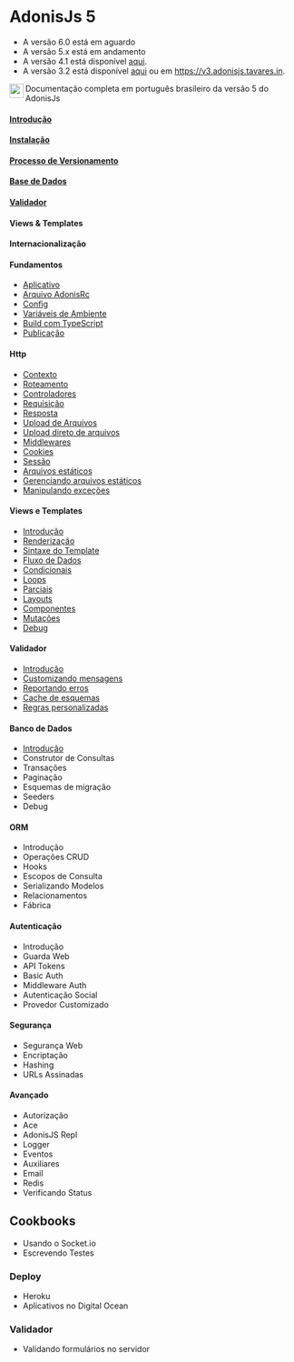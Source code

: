 # AdonisJs 5

* A versão 6.0 está em aguardo
* A versão 5.x está em andamento
* A versão 4.1 está disponível [aqui](https://github.com/tavaresgerson/adonisdocbr/tree/v4.1).
* A versão 3.2 está disponível [aqui](https://github.com/tavaresgerson/adonisdocbr/tree/v3.2) ou em https://v3.adonisjs.tavares.in.

<p>
  <img src="https://upload.wikimedia.org/wikipedia/commons/0/05/Flag_of_Brazil.svg" width="25" align="left" />
  Documentação completa em português brasileiro da versão 5 do AdonisJs
</p>


#### [Introdução](/doc/introduction.md)

#### [Instalação](/doc/installation.md)

#### [Processo de Versionamento](/doc/release-process.md)

#### [Base de Dados](/doc/reference/database/index.md)

#### [Validador](/doc/reference/validator/home.md)

#### Views & Templates

#### Internacionalização

#### Fundamentos
+ [Aplicativo](/doc/fundamentals/application.md)
+ [Arquivo AdonisRc](/doc/fundamentals/adonis-rc-file.md)
+ [Config](/doc/fundamentals/config.md)
+ [Variáveis de Ambiente](/doc/fundamentals/environment-variables.md)
+ [Build com TypeScript](/doc/fundamentals/typescript-build-process.md)
+ [Publicação](/doc/fundamentals/deployment.md)

#### Http
+ [Contexto](/doc/http/context.md)
+ [Roteamento](/doc/http/routing.md)
+ [Controladores](/doc/http/controllers.md)
+ [Requisição](/doc/http/request.md)
+ [Resposta](/doc/http/response.md)
+ [Upload de Arquivos](/doc/http/file-uploads.md)
+ [Upload direto de arquivos](/doc/http/direct-file-uploads.md)
+ [Middlewares](/doc/http/middleware.md)
+ [Cookies](/doc/http/cookies.md)
+ [Sessão](/doc/http/session.md)
+ [Arquivos estáticos](/doc/http/static-assets.md)
+ [Gerenciando arquivos estáticos](/doc/http/assets-manager.md)
+ [Manipulando exceções](/doc/http/exception-handling.md)

#### Views e Templates
+ [Introdução](/doc/views/introduction.md)
+ [Renderização](/doc/views/rendering.md)
+ [Sintaxe do Template](/doc/views/templating-syntax.md)
+ [Fluxo de Dados](/doc/views/data-flow.md)
+ [Condicionais](/doc/views/conditionals.md)
+ [Loops](/doc/views/loops.md)
+ [Parciais](/doc/views/partials.md)
+ [Layouts](/doc/views/layouts.md)
+ [Componentes](/doc/views/components.md)
+ [Mutações](/doc/views/mutations.md)
+ [Debug](/doc/views/debugging.md)

#### Validador
+ [Introdução](/doc/validator/introduction.md)
+ [Customizando mensagens](/doc/validator/custom-messages.md)
+ [Reportando erros](/doc/validator/error-reporters.md)
+ [Cache de esquemas](/doc/validator/schema-caching.md)
+ [Regras personalizadas](/doc/validator/custom-rules.md)

#### Banco de Dados
+ [Introdução](/doc/database/introduction.md)
+ Construtor de Consultas
+ Transações
+ Paginação
+ Esquemas de migração
+ Seeders
+ Debug

#### ORM
+ Introdução
+ Operações CRUD
+ Hooks
+ Escopos de Consulta
+ Serializando Modelos
+ Relacionamentos
+ Fábrica

#### Autenticação
+ Introdução
+ Guarda Web
+ API Tokens
+ Basic Auth
+ Middleware Auth
+ Autenticação Social
+ Provedor Customizado

#### Segurança
+ Segurança Web
+ Encriptação
+ Hashing
+ URLs Assinadas

#### Avançado
+ Autorização
+ Ace
+ AdonisJS Repl
+ Logger
+ Eventos
+ Auxiliares
+ Email
+ Redis
+ Verificando Status


## Cookbooks

+ Usando o Socket.io
+ Escrevendo Testes

### Deploy
+ Heroku
+ Aplicativos no Digital Ocean

### Validador
+ Validando formulários no servidor
